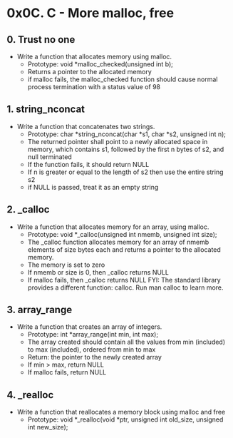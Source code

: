 # 0x0C. C - More malloc, free
## 0. Trust no one
* Write a function that allocates memory using malloc.
  * Prototype: void *malloc_checked(unsigned int b);
  * Returns a pointer to the allocated memory
  * if malloc fails, the malloc_checked function should cause normal process termination with a status value of 98
## 1. string_nconcat
* Write a function that concatenates two strings.
  * Prototype: char *string_nconcat(char *s1, char *s2, unsigned int n);
  * The returned pointer shall point to a newly allocated space in memory, which contains s1, followed by the first n bytes of s2, and null terminated
  * If the function fails, it should return NULL
  * If n is greater or equal to the length of s2 then use the entire string s2
  * if NULL is passed, treat it as an empty string
## 2. _calloc
* Write a function that allocates memory for an array, using malloc.
  * Prototype: void *_calloc(unsigned int nmemb, unsigned int size);
  * The _calloc function allocates memory for an array of nmemb elements of size bytes each and returns a pointer to the allocated memory.
  * The memory is set to zero
  * If nmemb or size is 0, then _calloc returns NULL
  * If malloc fails, then _calloc returns NULL
FYI: The standard library provides a different function: calloc. Run man calloc to learn more.
## 3. array_range
* Write a function that creates an array of integers.
  * Prototype: int *array_range(int min, int max);
  * The array created should contain all the values from min (included) to max (included), ordered from min to max
  * Return: the pointer to the newly created array
  * If min > max, return NULL
  * If malloc fails, return NULL
## 4. _realloc
* Write a function that reallocates a memory block using malloc and free
  * Prototype: void *_realloc(void *ptr, unsigned int old_size, unsigned int new_size);


